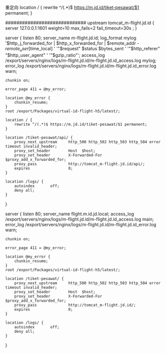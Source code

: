 重定向
location / {
        rewrite ^/(.*)$ https://m.jd.id/tiket-pesawat/$1 permanent;
}


#############################
upstream tomcat_m-flight.jd.id {
    server 127.0.0.1:1601  weight=10 max_fails=2 fail_timeout=30s ;
}

server {
    listen          80;
    server_name     m-flight.jd.id;
    log_format mylog  '$http_j_forwarded_for | $http_x_forwarded_for | $remote_addr - $remote_user [$time_local] '
                                             '"$request" $status $bytes_sent '
                                             '"$http_referer" "$http_user_agent" '
                                             '"$gzip_ratio"';
    access_log      /export/servers/nginx/logs/m-flight.jd.id/m-flight.jd.id_access.log mylog;
    error_log       /export/servers/nginx/logs/m-flight.jd.id/m-flight.jd.id_error.log warn;

    chunkin on;

    error_page 411 = @my_error;

    location @my_error {
        chunkin_resume;
    }
    root /export/Packages/virtual-id-flight-h5/latest/;
    
    location / {
        rewrite ^/(.*)$ https://m.jd.id/tiket-pesawat/$1 permanent;
    }
    
    location /tiket-pesawat/api/ {
        proxy_next_upstream     http_500 http_502 http_503 http_504 error timeout invalid_header;
        proxy_set_header        Host  $host;
        proxy_set_header        X-Forwarded-For $proxy_add_x_forwarded_for;
        proxy_pass              http://tomcat_m-flight.jd.id/api/;
        expires                 0;
    }

    location /logs/ {
        autoindex       off;
        deny all;
    }
}

server {
    listen          80;
    server_name     flight.m.id.jd.local;
    access_log      /export/servers/nginx/logs/m-flight.jd.id/m-flight.jd.id_access.log main;
    error_log       /export/servers/nginx/logs/m-flight.jd.id/m-flight.jd.id_error.log warn;

    chunkin on;

    error_page 411 = @my_error;

    location @my_error {
        chunkin_resume;
    }
    root /export/Packages/virtual-id-flight-h5/latest/;
    
    location /tiket-pesawat/ {
        proxy_next_upstream     http_500 http_502 http_503 http_504 error timeout invalid_header;
        proxy_set_header        Host  $host;
        proxy_set_header        X-Forwarded-For $proxy_add_x_forwarded_for;
        proxy_pass              http://tomcat_m-flight.jd.id/;
        expires                 0;
    }

    location /logs/ {
        autoindex       off;
        deny all;
    }
}